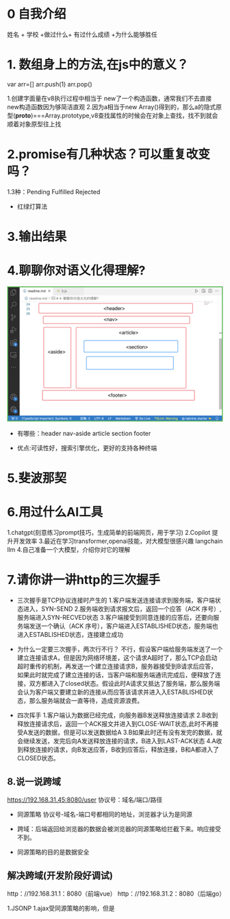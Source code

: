 # 0  自我介绍
姓名 + 学校 +做过什么+ 有过什么成绩 +为什么能够胜任


# 1. 数组身上的方法,在js中的意义？
var arr=[]
arr.push(1)
arr.pop()

1.创建字面量在v8执行过程中相当于 new了一个构造函数，通常我们不去直接new构造函数因为够简洁直观
2.因为a相当于new Array()得到的，那么a的隐式原型(__proto__)===Array.prototype,v8查找属性的时候会在对象上查找，找不到就会顺着对象原型往上找


# 2.promise有几种状态？可以重复改变吗？
1.3种：Pending  Fulfilled  Rejected

- 红绿灯算法

# 3.输出结果

# 4.聊聊你对语义化得理解?
![alt text](lQLPJwD63nQO7svNBwjNC0Cwkzzomq4fuZoF16H_gUA2AA_2880_1800.png)

- 有哪些：header  nav-aside   article  section  footer

- 优点:可读性好，搜索引擎优化，更好的支持各种终端


# 5.斐波那契


# 6.用过什么AI工具
1.chatgpt(刻意练习prompt技巧，生成简单的前端网页，用于学习)
2.Copilot 提升开发效率
3.最近在学习transformer,openai技能，对大模型很感兴趣 langchain  llm 
4.自己准备一个大模型，介绍你对它的理解

# 7.请你讲一讲http的三次握手
- 三次握手是TCP协议连接时产生的
1.客户端发送连接请求到服务端，客户端状态进入，SYN-SEND
2.服务端收到请求报文后，返回一个应答（ACK 序号）,服务端进入SYN-RECVED状态
3.客户端接受到同意连接的应答后，还要向服务端发送一个确认（ACK 序号），客户端进入ESTABLISHED状态，服务端也进入ESTABLISHED状态，连接建立成功

- 为什么一定要三次握手，两次行不行？
不行，假设客户端给服务端发送了一个建立连接请求A，但是因为网络环境差，这个请求A超时了，那么TCP会启动超时重传的机制，再发送一个建立连接请求B，服务器接受到B请求后应答，如果此时就完成了建立连接的话，当客户端和服务端通讯完成后，便释放了连接，双方都进入了closed状态。假设此时A请求又抵达了服务端，那么服务端会认为客户端又要建立新的连接从而应答该请求并进入入ESTABLISHED状态，那么服务端就会一直等待，造成资源浪费。


- 四次挥手
1.客户端认为数据已经完成，向服务器B发送释放连接请求
2.B收到释放连接请求后，返回一个ACK报文并进入到CLOSE-WAIT状态,此时不再接受A发送的数据，但是可以发送数据给A
3.B如果此时还有没有发完的数据，就会继续发送，发完后向A发送释放连接的请求，B进入到LAST-ACK状态
4.A收到释放连接的请求，向B发送应答，B收到应答后，释放连接，B和A都进入了CLOSED状态。


## 8.说一说跨域
https://192.168.31.45:8080/user
协议号：域名/端口/路径

- 同源策略  协议号-域名-端口号都相同的地址，浏览器才认为是同源

- 跨域：后端返回给浏览器的数据会被浏览器的同源策略给拦截下来。响应接受不到。

- 同源策略的目的是数据安全


## 解决跨域(开发阶段好调试)
http：//192.168.31.1：8080（前端vue）
http：//192.168.31.2：8080（后端go）

1.JSONP
1.ajax受同源策略的影响，但是<script>标签上的src属性不受同源策略的影响，且该属性也会导致浏览器发送一个请求 

